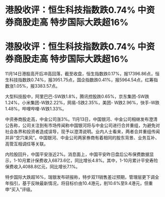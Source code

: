 # 港股收评：恒生科技指数跌0.74% 中资券商股走高 特步国际大跌超16%

# 港股收评：恒生科技指数跌0.74% 中资券商股走高 特步国际大跌超16%

11月14日港股高开后冲高回落，截至收盘，恒生指数跌0.17%，报17396.86点，恒生科技指数跌0.74%，报3951.75点，国企指数跌0.41%，报5964.54点，红筹指数涨1.05%，报3383.57点。

大型科技股中，阿里巴巴-SW跌1.8%，腾讯控股跌0.65%，京东集团-SW跌1.24%，小米集团-W跌2.22%，网易-S跌2.35%，美团-
W跌2.96%，快手-W跌1.48%，哔哩哔哩-W跌1.33%。

中资券商股走高，中金公司涨3%。11月13日，中国银河、中金公司相继发布澄清公告称，公司关注到有市场传闻称中国银河将与中金公司进行合并重组，为避免对社会各界和投资者造成误导，现予以澄清说明。业内人士看来，两者合并重组传闻并非“空穴来风”。中国银河、中金公司两家券商有着相同的股东背景、业务互补、高管互相调任等关联。

内险股回升，中国平安涨近2%。消息面上，中国平安昨日盘后公布保费数据显示，1-10月累计保费收入6873.6亿，同比增长4.8%。其中，1-10月累计平安寿险保费收入4088.8亿元，同比增长7.1%。

特步国际大跌超16%，瑞银发布研报称，特步双11销售差过预期，管理层更下调全年指引，基于反映最新情况，将目标价由10.4港元，削10.6%至9.4港元，但重申“买入”评级。

